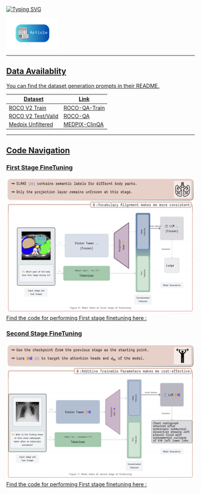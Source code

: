 [![Typing SVG](https://readme-typing-svg.herokuapp.com?font=Space+Mono&size=50&duration=1500&color=57a773&center=true&vCenter=true&multiline=true&width=1335&height=300&lines=Adapting+Lightweight+Vision+Language+Model;for+Radiological+Visual+Question+Answering;A+Practical+Approach)](https://git.io/typing-svg)

<p>
    <a href="https://github.com/adishourya/medm_article/blob/main/research_internship2024.pdf" target="_blank">
    <img src="./assets/article.png" alt="DRAFT" style="height: 84px;">
</p>

---
## Data Availablity
You can find the dataset generation prompts in their README.

| Dataset            | Link |
|--------------------|------|
| ROCO V2 Train     | [ROCO-QA-Train](https://huggingface.co/datasets/adishourya/ROCO-QA-Train) |
| ROCO V2 Test/Valid | [ROCO-QA](https://huggingface.co/datasets/adishourya/ROCO-QA) |
| Medpix Unfiltered | [MEDPIX-ClinQA](https://huggingface.co/datasets/adishourya/MEDPIX-ClinQA) |

---
## Code Navigation

### First Stage FineTuning
![Stage1 FineTuning](./assets/Stage1.png)
Find the code for performing First stage finetuning here : 

### Second Stage FineTuning
![Stage2 FineTuning](./assets/Stage2.png)
Find the code for performing First stage finetuning here : 
